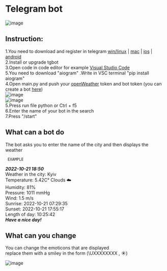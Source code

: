 # Telegram bot
![image](https://user-images.githubusercontent.com/114813737/195981996-1fc5f49f-9ced-40e2-8d75-92558a73d04f.png)

## Instruction:
1.You need to download and register in telegram [win/linux](https://desktop.telegram.org) | [mac](https://macos.telegram.org) | [ios](https://itunes.apple.com/app/telegram-messenger/id686449807) | [android](https://telegram.org/android)<br>
2.Install or upgrade tgbot<br>
3.Open code in code editor for example [Visual Studio Code](https://code.visualstudio.com/download)<br>
5.You need to download "aiogram" .Write in VSC terminal "pip install aiogram"<br>
4.Open main.py and push your [openWeather](https://home.openweathermap.org/api_keys) token and bot token (you can create a bot [here](https://t.me/BotFather))<br>
![image](https://i.ibb.co/LNKYSyN/1234.png)<br>
![image](https://i.ibb.co/NFZF8W8/12345.png)<br>
5.Press run file python or Ctrl + f5<br>
6.Enter the name of your bot in the search<br>
7.Press "/start"

## What can a bot do

The bot asks you to enter the name of the city and then displays the weather<br>

     EXAMPLE
***2022-10-21 18:50***<br>
Weather in the city: Kyiv<br>
Temperature: 5.42C° Clouds ☁️<br>
Humidity: 81%<br>
Pressure: 1011 mmHg<br>
Wind: 1.5 m/s<br>
Sunrise: 2022-10-21 07:29:35<br>
Sunset: 2022-10-21 17:55:17<br>
Length of day: 10:25:42<br>
***Have a nice day!***<br>

## What can you change

You can change the emoticons that are displayed<br>
replace them with a smiley in the form (\UXXXXXXXX , ☀️)

![image](https://i.ibb.co/vdvjcsY/123456.png)
